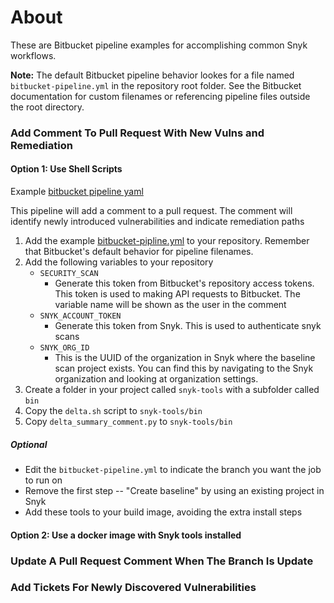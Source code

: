 # About

These are Bitbucket pipeline examples for accomplishing common Snyk workflows. 

**Note:** The default Bitbucket pipeline behavior lookes for a file named `bitbucket-pipeline.yml` in the repository root folder. See the Bitbucket documentation for custom filenames or referencing pipeline files outside the root directory.

### Add Comment To Pull Request With New Vulns and Remediation

#### Option 1: Use Shell Scripts 
Example [bitbucket pipeline yaml](/bitbucket/pipelines/pr-comment-shell-delta.yml)

This pipeline will add a comment to a pull request. The comment will identify newly introduced vulnerabilities and indicate remediation paths
1. Add the example [bitbucket-pipline.yml](/bitbucket/pipelines/pr-comment-shell-delta.yml) to your repository. Remember that Bitbucket's default behavior for pipeline filenames.
2. Add the following variables to your repository
    - `SECURITY_SCAN`
        - Generate this token from Bitbucket's repository access tokens. This token is used to making API requests to Bitbucket. The variable name will be shown as the user in the comment 
    - `SNYK_ACCOUNT_TOKEN`
        - Generate this token from Snyk. This is used to authenticate snyk scans
    - `SNYK_ORG_ID`
        - This is the UUID of the organization in Snyk where the baseline scan project exists. You can find this by navigating to the Snyk organization and looking at organization settings.
3. Create a folder in your project called `snyk-tools` with a subfolder called `bin`
4. Copy the `delta.sh` script to `snyk-tools/bin` 
5. Copy `delta_summary_comment.py` to `snyk-tools/bin`

##### Optional
- Edit the `bitbucket-pipeline.yml` to indicate the branch you want the job to run on
- Remove the first step -- "Create baseline" by using an existing project in Snyk
- Add these tools to your build image, avoiding the extra install steps

#### Option 2: Use a docker image with Snyk tools installed

### Update A Pull Request Comment When The Branch Is Update

### Add Tickets For Newly Discovered Vulnerabilities
